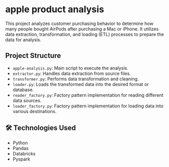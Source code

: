 # apple product analysis

This project analyzes customer purchasing behavior to determine how many people bought AirPods after purchasing a Mac or iPhone. It utilizes data extraction, transformation, and loading (ETL) processes to prepare the data for analysis.

## Project Structure

- `apple-analysis.py`: Main script to execute the analysis.
- `extractor.py`: Handles data extraction from source files.
- `transformer.py`: Performs data transformation and cleaning.
- `loader.py`: Loads the transformed data into the desired format or database.
- `reader_factory.py`: Factory pattern implementation for reading different data sources.
- `loader_factory.py`: Factory pattern implementation for loading data into various destinations.

## 🛠️ Technologies Used

- Python
- Pandas
- Databricks
- Pyspark

